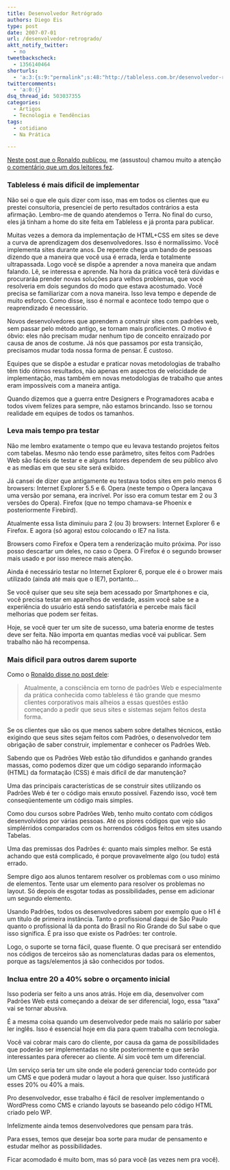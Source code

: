 ```yaml
---
title: Desenvolvedor Retrógrado
authors: Diego Eis
type: post
date: 2007-07-01
url: /desenvolvedor-retrogrado/
aktt_notify_twitter:
  - no
tweetbackscheck:
  - 1356140464
shorturls:
  - 'a:3:{s:9:"permalink";s:48:"http://tableless.com.br/desenvolvedor-retrogrado";s:7:"tinyurl";s:26:"http://tinyurl.com/3nv58jk";s:4:"isgd";s:19:"http://is.gd/FxEx9E";}'
twittercomments:
  - 'a:0:{}'
dsq_thread_id: 503037355
categories:
  - Artigos
  - Tecnologia e Tendências
tags:
  - cotidiano
  - Na Prática

---
```

[Neste post que o Ronaldo publicou][1], me (assustou) chamou muito a atenção [o comentário que um dos leitores fez][2].

### Tableless é mais dificil de implementar

Não sei o que ele quis dizer com isso, mas em todos os clientes que eu prestei consultoria, presenciei de perto resultados contrários a esta afirmação. Lembro-me de quando atendemos o Terra. No final do curso, eles já tinham a home do site feita em Tableless e já pronta para publicar.

Muitas vezes a demora da implementação de HTML+CSS em sites se deve a curva de aprendizagem dos desenvolvedores. Isso é normalíssimo. Você implementa sites durante anos. De repente chega um bando de pessoas dizendo que a maneira que você usa é errada, lerda e totalmente ultrapassada. Logo você se dispõe a aprender a nova maneira que andam falando. Lê, se interessa e aprende. Na hora da prática você terá dúvidas e procuraráa prender novas soluções para velhos problemas, que você resolveria em dois segundos do modo que estava acostumado. Você precisa se familiarizar com a nova maneira. Isso leva tempo e depende de muito esforço. Como disse, isso é normal e acontece todo tempo que o reaprendizado é necessário.

Novos desenvolvedores que aprendem a construir sites com padrões web, sem passar pelo método antigo, se tornam mais proficientes. O motivo é óbvio: eles não precisam mudar nenhum tipo de conceito enraizado por causa de anos de costume. Já nós que passamos por esta transição, precisamos mudar toda nossa forma de pensar. É custoso.

Equipes que se dispõe a estudar e praticar novas metodologias de trabalho têm tido ótimos resultados, não apenas em aspectos de velocidade de implementação, mas também em novas metodologias de trabalho que antes eram impossíveis com a maneira antiga.

Quando dizemos que a guerra entre Designers e Programadores acaba e todos vivem felizes para sempre, não estamos brincando. Isso se tornou realidade em equipes de todos os tamanhos.

### Leva mais tempo pra testar

Não me lembro exatamente o tempo que eu levava testando projetos feitos com tabelas. Mesmo não tendo esse parâmetro, sites feitos com Padrões Web são fáceis de testar e e alguns fatores dependem de seu público alvo e as medias em que seu site será exibido.

Já cansei de dizer que antigamente eu testava todos sites em pelo menos 6 browsers: Internet Explorer 5.5 e 6. Opera (neste tempo o Opera lançava uma versão por semana, era incrível. Por isso era comum testar em 2 ou 3 versões do Opera). Firefox (que no tempo chamava-se Phoenix e posteriormente Firebird).

Atualmente essa lista diminuiu para 2 (ou 3) browsers: Internet Explorer 6 e Firefox. E agora (só agora) estou colocando o IE7 na lista.

Browsers como Firefox e Opera tem a renderização muito próxima. Por isso posso descartar um deles, no caso o Opera. O Firefox é o segundo browser mais usado e por isso merece mais atenção.
  
Ainda é necessário testar no Internet Explorer 6, porque ele é o brower mais utilizado (ainda até mais que o IE7), portanto&#8230;

Se você quiser que seu site seja bem acessado por Smartphones e cia, você precisa testar em aparelhos de verdade, assim você sabe se a experiência do usuário está sendo satisfatória e percebe mais fácil melhorias que podem ser feitas.

Hoje, se você quer ter um site de sucesso, uma bateria enorme de testes deve ser feita. Não importa em quantas medias você vai publicar. Sem trabalho não há recompensa.

### Mais dificil para outros darem suporte

Como o [Ronaldo disse no post dele][1]:

> Atualmente, a consciência em torno de padrões Web e especialmente da prática conhecida como tableless é tão grande que mesmo clientes corporativos mais alheios a essas questões estão começando a pedir que seus sites e sistemas sejam feitos desta forma.

Se os clientes que são os que menos sabem sobre detalhes técnicos, estão exigindo que seus sites sejam feitos com Padrões, o desenvolvedor tem obrigação de saber construir, implementar e conhecer os Padrões Web.
  
Sabendo que os Padrões Web estão tão difundidos e ganhando grandes massas, como podemos dizer que um código separando informação (HTML) da formatação (CSS) é mais dificil de dar manutenção?

Uma das principais características de se construir sites utilizando os Padrões Web é ter o código mais enxuto possível. Fazendo isso, você tem conseqüentemente um código mais simples.

Como dou cursos sobre Padrões Web, tenho muito contato com códigos desenvolvidos por várias pessoas. Até os piores códigos que vejo são simplérridos comparados com os horrendos códigos feitos em sites usando Tabelas.

Uma das premissas dos Padrões é: quanto mais simples melhor. Se está achando que está complicado, é porque provavelmente algo (ou tudo) está errado.
  
Sempre digo aos alunos tentarem resolver os problemas com o uso mínimo de elementos. Tente usar um elemento para resolver os problemas no layout. Só depois de esgotar todas as possibilidades, pense em adicionar um segundo elemento.

Usando Padrões, todos os desenvolvedores sabem por exemplo que o H1 é um título de primeira instância. Tanto o profissional daqui de São Paulo quanto o profissional lá da ponta do Brasil no Rio Grande do Sul sabe o que isso significa. É pra isso que existe os Padrões: ter controle.
  
Logo, o suporte se torna fácil, quase fluente. O que precisará ser entendido nos códigos de terceiros são as nomenclaturas dadas para os elementos, porque as tags/elementos já são conhecidos por todos.

### Inclua entre 20 a 40% sobre o orçamento inicial

Isso poderia ser feito a uns anos atrás. Hoje em dia, desenvolver com Padrões Web está começando a deixar de ser diferencial, logo, essa &#8220;taxa&#8221; vai se tornar abusiva.
  
É a mesma coisa quando um desenvolvedor pede mais no salário por saber ler inglês. Isso é essencial hoje em dia para quem trabalha com tecnologia.

Você vai cobrar mais caro do cliente, por causa da gama de possibilidades que poderão ser implementadas no site posteriormente e que serão interessantes para oferecer ao cliente. Aí sim você tem um diferencial.

Um serviço seria ter um site onde ele poderá gerenciar todo conteúdo por um CMS e que poderá mudar o layout a hora que quiser. Isso justificará esses 20% ou 40% a mais.
  
Pro desenvolvedor, esse trabalho é fácil de resolver implementando o WordPress como CMS e criando layouts se baseando pelo código HTML criado pelo WP.

Infelizmente ainda temos desenvolvedores que pensam para trás.
  
Para esses, temos que desejar boa sorte para mudar de pensamento e estudar melhor as possibilidades.

Ficar acomodado é muito bom, mas só para você (as vezes nem pra você).

 [1]: http://logbr.reflectivesurface.com/2007/06/29/tableless-vs-mundo-real/
 [2]: http://logbr.reflectivesurface.com/2007/06/29/tableless-vs-mundo-real/#comment-3942